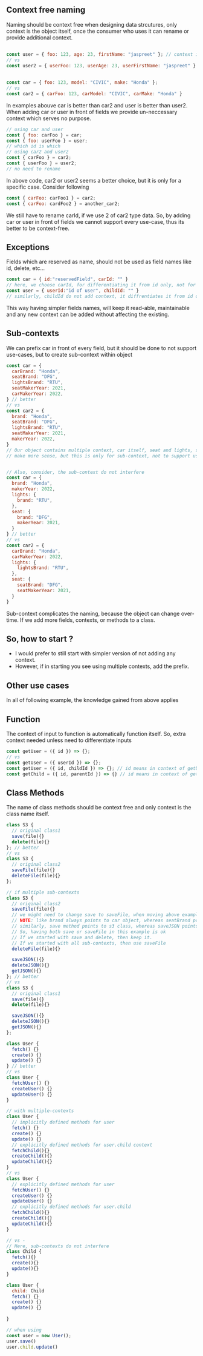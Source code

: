 ## Context free naming

Naming should be context free when designing data strcutures, only context is the object itself, once the consumer who uses it can rename or provide additional context.

##
```js
const user = { foo: 123, age: 23, firstName: "jaspreet" }; // context is user itself
// vs
const user2 = { userFoo: 123, userAge: 23, userFirstName: "jaspreet" }
```

##
```js
const car = { foo: 123, model: "CIVIC", make: "Honda" };
// vs
const car2 = { carFoo: 123, carModel: "CIVIC", carMake: "Honda" }
```

In examples abouve car is better than car2 and user is better than user2.
When adding car or user in front of fields we provide un-neccessary context which serves no purpose.

```js
// using car and user
const { foo: carFoo } = car;
const { foo: userFoo } = user;
// which id is which
// using car2 and user2
const { carFoo } = car2;
const { userFoo } = user2;
// no need to rename
```

In above code, car2 or user2 seems a better choice, but it is only for a specific case.
Consider following
```js
const { carFoo: carFoo1 } = car2;
const { carFoo: cardFoo2 } = another_car2;
```
We still have to rename carId, if we use 2 of car2 type data. So, by adding car or user in front of fields we cannot support every use-case, thus its better to be context-free.

## Exceptions
Fields which are reserved as name, should not be used as field names like id,  delete, etc...
```js
const car = { id:"reservedField", carId: "" }
// here, we choose carId, for differentiating it from id only, not for adding context
const user = { userId:"id of user", childId: "" }
// similarly, childId do not add context, it diffrentiates it from id or userId, context is still user.
```

This way having simpler fields names, will keep it read-able, maintainable and any new context can be added without affecting the existing.

## Sub-contexts
We can prefix car in front of every field, but it should be done to not support use-cases, but to create
sub-context within object
```js
const car = {
  carBrand: "Honda",
  seatBrand: "DFG",
  lightsBrand: "RTU",
  seatMakerYear: 2021,
  carMakerYear: 2022,
} // better
// vs
const car2 = {
  brand: "Honda",
  seatBrand: "DFG",
  lightsBrand: "RTU",
  seatMakerYear: 2021,
  makerYear: 2022,
}
// Our object contains multiple context, car itself, seat and lights, so adding car in front of fields
// make more sense, but this is only for sub-context, not to support use-cases for consumer.


// Also, consider, the sub-context do not interfere
const car = {
  brand: "Honda",
  makerYear: 2022,
  lights: {
    brand: "RTU",
  },
  seat: {
    brand: "DFG",
    makerYear: 2021,
  }
} // better
// vs
const car2 = {
  carBrand: "Honda",
  carMakerYear: 2022,
  lights: {
    lightsBrand: "RTU",
  },
  seat: {
    seatBrand: "DFG",
    seatMakerYear: 2021,
  }
}
```
Sub-context complicates the naming, because the object can change over-time. If we add more fields, contexts, or methods to a class.

## So, how to start ?
- I would prefer to still start with simpler version of not adding any context.
- However, if in starting you see using multiple contexts, add the prefix.


## Other use cases
In all of following example, the knowledge gained from above applies


## Function
The context of input to function is automatically function itself. So, extra context needed unless need to
differentiate inputs
```js
const getUser = ({ id }) => {};
// vs
const getUser = ({ userId }) => {};
const getUser = ({ id, childId }) => {}; // id means in context of getUser, childId have child-prefix to diffrentiate from id, see example below
const getChild = ({ id, parentId }) => {} // id means in context of getChild
```

## Class Methods
The name of class methods should be context free and only context is the class name itself.
```js
class S3 {
  // original class1
  save(file){}
  delete(file){}
}; // better
// vs
class S3 {
  // original class2
  saveFile(file){}
  deleteFile(file){}
};

// if multiple sub-contexts
class S3 {
  // original class2
  saveFile(file){} 
  // we might need to change save to saveFile, when moving above example to this
  // NOTE: like brand always points to car object, whereas seatBrand point to other sub-context
  // similarly, save method points to s3 class, whereas saveJSON points to sub-context in S3
  // So, having both save or saveFile in this example is ok
  // If we started with save and delete, then keep it.
  // If we started with all sub-contexts, then use saveFile
  deleteFile(file){}

  saveJSON(){}
  deleteJSON(){}
  getJSON(){}
}; // better
// vs
class S3 {
  // original class1
  save(file){}
  delete(file){}

  saveJSON(){}
  deleteJSON(){}
  getJSON(){}
};
```

```js
class User {
  fetch() {}
  create() {}
  update() {}
} // better
// vs
class User {
  fetchUser() {}
  createUser() {}
  updateUser() {}
}

// with multiple-contexts
class User {
  // implicitly defined methods for user
  fetch() {}
  create() {}
  update() {}
  // explicitly defined methods for user.child context
  fetchChild(){}
  createChild(){}
  updateChild(){}
}
// vs
class User {
  // explicitly defined methods for user
  fetchUser() {}
  createUser() {}
  updateUser() {}
  // explicitly defined methods for user.child
  fetchChild(){}
  createChild(){}
  updateChild(){}
}

// vs - 
// Here, sub-contexts do not interfere
class Child {
  fetch(){}
  create(){}
  update(){}
}

class User {
  child: Child
  fetch() {}
  create() {}
  update() {}
  
}

// when using
const user = new User();
user.save()
user.child.update()
```